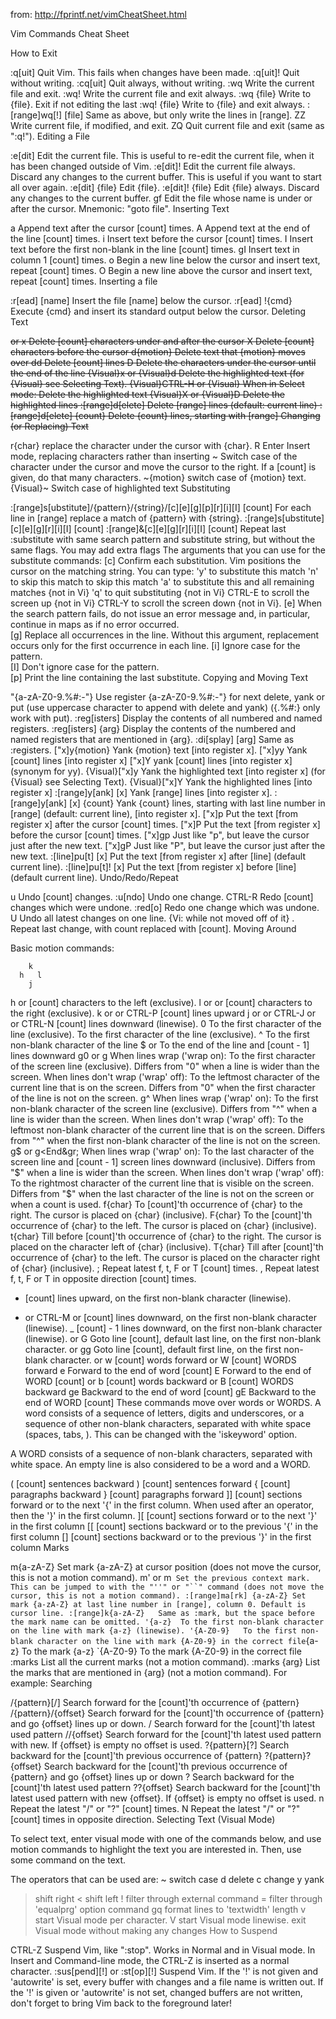 from:  http://fprintf.net/vimCheatSheet.html


Vim Commands Cheat Sheet

How to Exit

:q[uit] Quit Vim. This fails when changes have been made.
:q[uit]!    Quit without writing.
:cq[uit]    Quit always, without writing.
:wq Write the current file and exit.
:wq!    Write the current file and exit always.
:wq {file}  Write to {file}. Exit if not editing the last
:wq! {file} Write to {file} and exit always.
:[range]wq[!]   [file] Same as above, but only write the lines in [range].
ZZ  Write current file, if modified, and exit.
ZQ  Quit current file and exit (same as ":q!").
Editing a File

:e[dit] Edit the current file. This is useful to re-edit the current file, when it has been changed outside of Vim.
:e[dit]!    Edit the current file always. Discard any changes to the current buffer. This is useful if you want to start all over again.
:e[dit] {file}  Edit {file}.
:e[dit]! {file} Edit {file} always. Discard any changes to the current buffer.
gf  Edit the file whose name is under or after the cursor. Mnemonic: "goto file".
Inserting Text

a   Append text after the cursor [count] times.
A   Append text at the end of the line [count] times.
i   Insert text before the cursor [count] times.
I   Insert text before the first non-blank in the line [count] times.
gI  Insert text in column 1 [count] times.
o   Begin a new line below the cursor and insert text, repeat [count] times.
O   Begin a new line above the cursor and insert text, repeat [count] times.
Inserting a file

:r[ead] [name]  Insert the file [name] below the cursor.
:r[ead] !{cmd}  Execute {cmd} and insert its standard output below the cursor.
Deleting Text

<Del> or
x   Delete [count] characters under and after the cursor
X   Delete [count] characters before the cursor
d{motion}   Delete text that {motion} moves over
dd  Delete [count] lines
D   Delete the characters under the cursor until the end of the line
{Visual}x or
{Visual}d   Delete the highlighted text (for {Visual} see Selecting Text).
{Visual}CTRL-H or
{Visual}    When in Select mode: Delete the highlighted text
{Visual}X or
{Visual}D   Delete the highlighted lines
:[range]d[elete]    Delete [range] lines (default: current line)
:[range]d[elete] {count}    Delete {count} lines, starting with [range]
Changing (or Replacing) Text

r{char} replace the character under the cursor with {char}.
R   Enter Insert mode, replacing characters rather than inserting
~   Switch case of the character under the cursor and move the cursor to the right. If a [count] is given, do that many characters.
~{motion}   switch case of {motion} text.
{Visual}~   Switch case of highlighted text
Substituting

:[range]s[ubstitute]/{pattern}/{string}/[c][e][g][p][r][i][I] [count]   For each line in [range] replace a match of {pattern} with {string}.
:[range]s[ubstitute] [c][e][g][r][i][I] [count] :[range]&[c][e][g][r][i][I] [count] Repeat last :substitute with same search pattern and substitute string, but without the same flags. You may add extra flags
The arguments that you can use for the substitute commands:
[c]  Confirm each substitution.  Vim positions the cursor on the matching
  string.  You can type:
      'y'      to substitute this match
      'n'      to skip this match
         to skip this match
      'a'      to substitute this and all remaining matches {not in Vi}
      'q'      to quit substituting {not in Vi}
      CTRL-E  to scroll the screen up {not in Vi}
      CTRL-Y  to scroll the screen down {not in Vi}.
[e]     When the search pattern fails, do not issue an error message and, in
  particular, continue in maps as if no error occurred.  
[g]  Replace all occurrences in the line.  Without this argument,
  replacement occurs only for the first occurrence in each line.
[i]  Ignore case for the pattern.  
[I]  Don't ignore case for the pattern.  
[p]  Print the line containing the last substitute.
Copying and Moving Text

"{a-zA-Z0-9.%#:-"}  Use register {a-zA-Z0-9.%#:-"} for next delete, yank or put (use uppercase character to append with delete and yank) ({.%#:} only work with put).
:reg[isters]    Display the contents of all numbered and named registers.
:reg[isters] {arg}  Display the contents of the numbered and named registers that are mentioned in {arg}.
:di[splay] [arg]    Same as :registers.
["x]y{motion}   Yank {motion} text [into register x].
["x]yy  Yank [count] lines [into register x]
["x]Y   yank [count] lines [into register x] (synonym for yy).
{Visual}["x]y   Yank the highlighted text [into register x] (for {Visual} see Selecting Text).
{Visual}["x]Y   Yank the highlighted lines [into register x]
:[range]y[ank] [x]  Yank [range] lines [into register x].
:[range]y[ank] [x] {count}  Yank {count} lines, starting with last line number in [range] (default: current line), [into register x].
["x]p   Put the text [from register x] after the cursor [count] times.
["x]P   Put the text [from register x] before the cursor [count] times.
["x]gp  Just like "p", but leave the cursor just after the new text.
["x]gP  Just like "P", but leave the cursor just after the new text.
:[line]pu[t] [x]    Put the text [from register x] after [line] (default current line).
:[line]pu[t]! [x]   Put the text [from register x] before [line] (default current line).
Undo/Redo/Repeat

u   Undo [count] changes.
:u[ndo] Undo one change.
CTRL-R  Redo [count] changes which were undone.
:red[o] Redo one change which was undone.
U   Undo all latest changes on one line. {Vi: while not moved off of it}
.   Repeat last change, with count replaced with [count].
Moving Around

Basic motion commands:

        k              
      h   l          
        j             
h or
[count] characters to the left (exclusive).
l or
or
[count] characters to the right (exclusive).
k or
or
CTRL-P  [count] lines upward
j or
or
CTRL-J or
or
CTRL-N  [count] lines downward (linewise).
0   To the first character of the line (exclusive).
<Home>  To the first character of the line (exclusive).
^   To the first non-blank character of the line
$ or
<End>   To the end of the line and [count - 1] lines downward
g0 or
g<Home> When lines wrap ('wrap on): To the first character of the screen line (exclusive). Differs from "0" when a line is wider than the screen. When lines don't wrap ('wrap' off): To the leftmost character of the current line that is on the screen. Differs from "0" when the first character of the line is not on the screen.
g^  When lines wrap ('wrap' on): To the first non-blank character of the screen line (exclusive). Differs from "^" when a line is wider than the screen. When lines don't wrap ('wrap' off): To the leftmost non-blank character of the current line that is on the screen. Differs from "^" when the first non-blank character of the line is not on the screen.
g$ or
g<End&gr;   When lines wrap ('wrap' on): To the last character of the screen line and [count - 1] screen lines downward (inclusive). Differs from "$" when a line is wider than the screen. When lines don't wrap ('wrap' off): To the rightmost character of the current line that is visible on the screen. Differs from "$" when the last character of the line is not on the screen or when a count is used.
f{char} To [count]'th occurrence of {char} to the right. The cursor is placed on {char} (inclusive).
F{char} To the [count]'th occurrence of {char} to the left. The cursor is placed on {char} (inclusive).
t{char} Till before [count]'th occurrence of {char} to the right. The cursor is placed on the character left of {char} (inclusive).
T{char} Till after [count]'th occurrence of {char} to the left. The cursor is placed on the character right of {char} (inclusive).
;   Repeat latest f, t, F or T [count] times.
,   Repeat latest f, t, F or T in opposite direction [count] times.
- <minus>   [count] lines upward, on the first non-blank character (linewise).
+ or
CTRL-M or
<CR>    [count] lines downward, on the first non-blank character (linewise).
_ <underscore>  [count] - 1 lines downward, on the first non-blank character (linewise).
<C-End> or
G   Goto line [count], default last line, on the first non-blank character.
<C-Home> or
gg  Goto line [count], default first line, on the first non-blank character.
<S-Right> or
w   [count] words forward
<C-Right> or
W   [count] WORDS forward
e   Forward to the end of word [count]
E   Forward to the end of WORD [count]
<S-Left> or
b   [count] words backward
<C-Left> or
B   [count] WORDS backward
ge  Backward to the end of word [count]
gE  Backward to the end of WORD [count]
These commands move over words or WORDS.
A word consists of a sequence of letters, digits and underscores, or a sequence of other non-blank characters, separated with white space (spaces, tabs, ). This can be changed with the 'iskeyword' option.

A WORD consists of a sequence of non-blank characters, separated with white space. An empty line is also considered to be a word and a WORD.

(   [count] sentences backward
)   [count] sentences forward
{   [count] paragraphs backward
}   [count] paragraphs forward
]]  [count] sections forward or to the next '{' in the first column. When used after an operator, then the '}' in the first column.
][  [count] sections forward or to the next '}' in the first column
[[  [count] sections backward or to the previous '{' in the first column
[]  [count] sections backward or to the previous '}' in the first column
Marks

m{a-zA-Z}   Set mark {a-zA-Z} at cursor position (does not move the cursor, this is not a motion command).
m' or
m`  Set the previous context mark. This can be jumped to with the "''" or "``" command (does not move the cursor, this is not a motion command).
:[range]ma[rk] {a-zA-Z} Set mark {a-zA-Z} at last line number in [range], column 0. Default is cursor line.
:[range]k{a-zA-Z}   Same as :mark, but the space before the mark name can be omitted.
'{a-z}  To the first non-blank character on the line with mark {a-z} (linewise).
'{A-Z0-9}   To the first non-blank character on the line with mark {A-Z0-9} in the correct file
`{a-z}  To the mark {a-z}
`{A-Z0-9}   To the mark {A-Z0-9} in the correct file
:marks  List all the current marks (not a motion command).
:marks {arg}    List the marks that are mentioned in {arg} (not a motion command). For example:
Searching

/{pattern}[/]   Search forward for the [count]'th occurrence of {pattern}
/{pattern}/{offset} Search forward for the [count]'th occurrence of {pattern} and go {offset} lines up or down.
/<CR>   Search forward for the [count]'th latest used pattern
//{offset}<CR>  Search forward for the [count]'th latest used pattern with new. If {offset} is empty no offset is used.
?{pattern}[?]<CR>   Search backward for the [count]'th previous occurrence of {pattern}
?{pattern}?{offset}<CR> Search backward for the [count]'th previous occurrence of {pattern} and go {offset} lines up or down
?<CR>   Search backward for the [count]'th latest used pattern
??{offset}<CR>  Search backward for the [count]'th latest used pattern with new {offset}. If {offset} is empty no offset is used.
n   Repeat the latest "/" or "?" [count] times.
N   Repeat the latest "/" or "?" [count] times in opposite direction.
Selecting Text (Visual Mode)

To select text, enter visual mode with one of the commands below, and use motion commands to highlight the text you are interested in. Then, use some command on the text.

The operators that can be used are:
  ~  switch case
  d  delete
  c  change
  y  yank
  >  shift right 
  <  shift left 
  !  filter through external command 
  =  filter through 'equalprg' option command 
  gq  format lines to 'textwidth' length 
v   start Visual mode per character.
V   start Visual mode linewise.
<Esc>   exit Visual mode without making any changes
How to Suspend

CTRL-Z  Suspend Vim, like ":stop". Works in Normal and in Visual mode. In Insert and Command-line mode, the CTRL-Z is inserted as a normal character.
:sus[pend][!] or
:st[op][!]  Suspend Vim. If the '!' is not given and 'autowrite' is set, every buffer with changes and a file name is written out. If the '!' is given or 'autowrite' is not set, changed buffers are not written, don't forget to bring Vim back to the foreground later!
